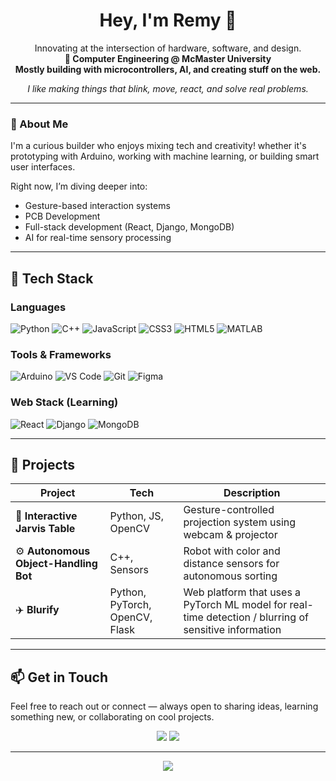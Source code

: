 <h1 align="center">Hey, I'm Remy 👋</h1>

<p align="center">
  Innovating at the intersection of hardware, software, and design.<br>
  <strong>📍 Computer Engineering @ McMaster University</strong><br>
  <strong> Mostly building with microcontrollers, AI, and creating stuff on the web.</strong>
</p>

<p align="center">
  <em>I like making things that blink, move, react, and solve real problems.</em>
</p>

---

### 🧠 About Me

I'm a curious builder who enjoys mixing tech and creativity! whether it's prototyping with Arduino, working with machine learning, or building smart user interfaces.

Right now, I’m diving deeper into:
- Gesture-based interaction systems
- PCB Development
- Full-stack development (React, Django, MongoDB)
- AI for real-time sensory processing

---

## 🔧 Tech Stack

### Languages  
![Python](https://img.shields.io/badge/Python-3776AB?style=flat&logo=python&logoColor=white)
![C++](https://img.shields.io/badge/C++-00599C?style=flat&logo=cplusplus&logoColor=white)
![JavaScript](https://img.shields.io/badge/JavaScript-F7DF1E?style=flat&logo=javascript&logoColor=black)
![CSS3](https://img.shields.io/badge/CSS3-1572B6?style=flat&logo=css3&logoColor=white)
![HTML5](https://img.shields.io/badge/HTML5-E34F26?style=flat&logo=html5&logoColor=white)
![MATLAB](https://img.shields.io/badge/MATLAB-0076A8?style=flat&logo=mathworks&logoColor=white)

### Tools & Frameworks  
![Arduino](https://img.shields.io/badge/Arduino-00979D?style=flat&logo=arduino&logoColor=white)
![VS Code](https://img.shields.io/badge/VS%20Code-007ACC?style=flat&logo=visual-studio-code&logoColor=white)
![Git](https://img.shields.io/badge/Git-F05032?style=flat&logo=git&logoColor=white)
![Figma](https://img.shields.io/badge/Figma-F24E1E?style=flat&logo=figma&logoColor=white)

### Web Stack (Learning)  
![React](https://img.shields.io/badge/React-20232A?style=flat&logo=react&logoColor=61DAFB)
![Django](https://img.shields.io/badge/Django-092E20?style=flat&logo=django&logoColor=white)
![MongoDB](https://img.shields.io/badge/MongoDB-4EA94B?style=flat&logo=mongodb&logoColor=white)

---

## 🚀 Projects

| Project | Tech | Description |
|--------|------|-------------|
| 🧠 **Interactive Jarvis Table** | Python, JS, OpenCV | Gesture-controlled projection system using webcam & projector |
| ⚙️ **Autonomous Object-Handling Bot** | C++, Sensors | Robot with color and distance sensors for autonomous sorting |
| ✈️ **Blurify** | Python, PyTorch, OpenCV, Flask | Web platform that uses a PyTorch ML model for real-time detection / blurring of sensitive information |

---

## 📫 Get in Touch

Feel free to reach out or connect — always open to sharing ideas, learning something new, or collaborating on cool projects.

<p align="center">
  <a href="https://www.linkedin.com/in/remy-robinson"><img src="https://img.shields.io/badge/LinkedIn-Remy%20Robinson-blue?style=flat&logo=linkedin" /></a>
  <a href="mailto:remyrobinson17@gmail.com.com"><img src="https://img.shields.io/badge/Email-Say%20Hi!-green?style=flat&logo=gmail" /></a>
</p>

---

<p align="center">
  <img src="https://capsule-render.vercel.app/api?type=waving&color=0:3b82f6,100:06b6d4&height=100&section=footer" />
</p>
